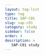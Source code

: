 ```yaml
---
layout: tag-list
type: tag
title: SAP-C01
slug: sap-c01
category: study
sidebar: false
order: 4
description: >
   SAP-C01 study
---
```

